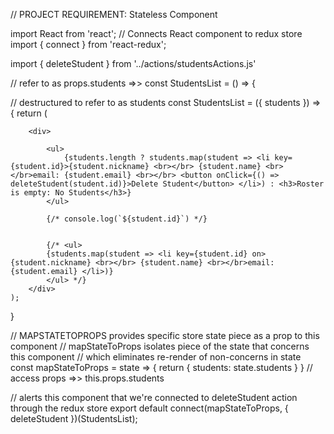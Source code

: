 // PROJECT REQUIREMENT: Stateless Component

import React from 'react';
// Connects React component to redux store
import { connect } from 'react-redux';

import { deleteStudent } from '../actions/studentsActions.js'


// refer to as props.students =>>   const StudentsList = () => {

// destructured to refer to as students
const StudentsList = ({ students }) => {
    return (
        

        <div>

            <ul>
                {students.length ? students.map(student => <li key={student.id}>{student.nickname} <br></br> {student.name} <br></br>email: {student.email} <br></br> <button onClick={() => deleteStudent(student.id)}>Delete Student</button> </li>) : <h3>Roster is empty: No Students</h3>}
            </ul>

            {/* console.log(`${student.id}`) */}


            {/* <ul>
            {students.map(student => <li key={student.id} on>{student.nickname} <br></br> {student.name} <br></br>email: {student.email} </li>)}
            </ul> */}
        </div>
    );
}

// MAPSTATETOPROPS provides specific store state piece as a prop to this component
// mapStateToProps isolates piece of the state that concerns this component
// which eliminates re-render of non-concerns in state
const mapStateToProps = state => {
    return { students: state.students }
}
// access props =>> this.props.students

// alerts this component that we're connected to deleteStudent action through the redux store
export default connect(mapStateToProps, { deleteStudent })(StudentsList);
